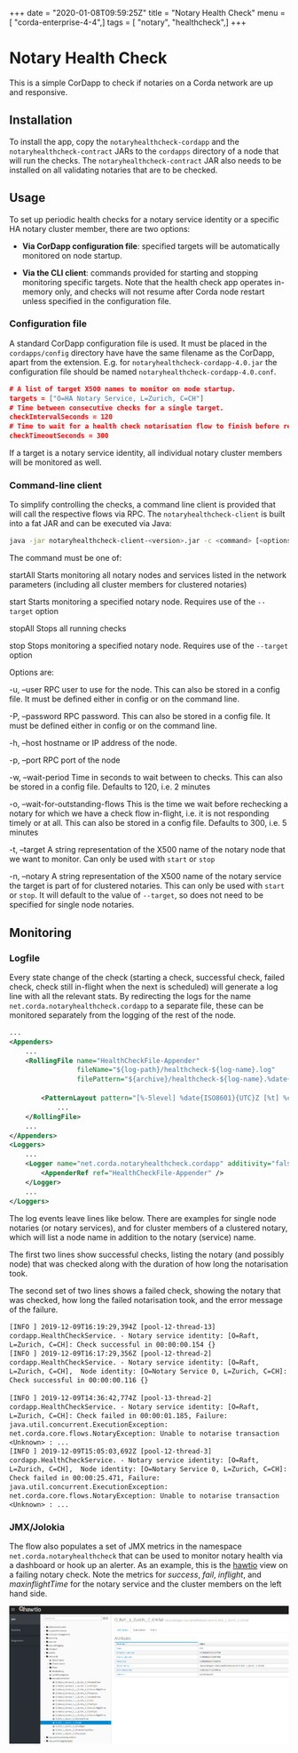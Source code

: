 +++
date = "2020-01-08T09:59:25Z"
title = "Notary Health Check"
menu = [ "corda-enterprise-4-4",]
tags = [ "notary", "healthcheck",]
+++


# Notary Health Check

This is a simple CorDapp to check if notaries on a Corda network are up and responsive.


## Installation

To install the app, copy the `notaryhealthcheck-cordapp` and the `notaryhealthcheck-contract` JARs to the `cordapps` directory
                of a node that will run the checks. The `notaryhealthcheck-contract` JAR also needs to be installed on all validating
                notaries that are to be checked.


## Usage

To set up periodic health checks for a notary service identity or a specific HA notary cluster member, there are two options:


* **Via CorDapp configuration file**: specified targets will be automatically monitored on node startup.


* **Via the CLI client**: commands provided for starting and stopping monitoring specific targets. Note that the health check app operates in-memory only, and checks will not resume after Corda node restart unless specified in the configuration file.



### Configuration file

A standard CorDapp configuration file is used. It must be placed in the `cordapps/config` directory have have the same filename as the CorDapp, apart from the extension.
                    E.g. for `notaryhealthcheck-cordapp-4.0.jar` the configuration file should be named `notaryhealthcheck-cordapp-4.0.conf`.

```json
# A list of target X500 names to monitor on node startup.
targets = ["O=HA Notary Service, L=Zurich, C=CH"]
# Time between consecutive checks for a single target.
checkIntervalSeconds = 120
# Time to wait for a health check notarisation flow to finish before recording as failure.
checkTimeoutSeconds = 300
```
If a target is a notary service identity, all individual notary cluster members will be monitored as well.


### Command-line client

To simplify controlling the checks, a command line client is provided that will call the respective flows via RPC.
                    The `notaryhealthcheck-client` is built into a fat JAR and can be executed via Java:

```bash
java -jar notaryhealthcheck-client-<version>.jar -c <command> [<options]
```
The command must be one of:



startAll
Starts monitoring all notary nodes and services listed in the network parameters (including all cluster members for clustered notaries)


start
Starts monitoring a specified notary node. Requires use of the `--target` option


stopAll
Stops all running checks


stop
Stops monitoring a specified notary node. Requires use of the `--target` option

Options are:



-u, –user
RPC user to use for the node. This can also be stored in a config file. It must be defined either in config or on the command line.


-P, –password
RPC password. This can also be stored in a config file. It must be defined either in config or on the command line.


-h, –host
hostname or IP address of the node.


-p, –port
RPC port of the node


-w, –wait-period
Time in seconds to wait between to checks. This can also be stored in a config file. Defaults to 120, i.e. 2 minutes


-o, –wait-for-outstanding-flows
This is the time we wait before rechecking a notary for which we have a check flow in-flight, i.e. it is not responding timely or at all. This can also be stored in a config file. Defaults to 300, i.e. 5 minutes


-t, –target
A string representation of the X500 name of the notary node that we want to monitor. Can only be used with `start` or `stop`


-n, –notary
A string representation of the X500 name of the notary service the target is part of for clustered notaries. This can only be used with `start` or `stop`. It will default to the value of `--target`, so does not need to be specified for single node notaries.


## Monitoring


### Logfile

Every state change of the check (starting a check, successful check,
                    failed check, check still in-flight when the next is scheduled) will generate a log line with all the relevant stats.
                    By redirecting the logs for the name `net.corda.notaryhealthcheck.cordapp` to a separate file,
                    these can be monitored separately from the logging of the rest of the node.

```xml
...
<Appenders>
    ...
    <RollingFile name="HealthCheckFile-Appender"
                 fileName="${log-path}/healthcheck-${log-name}.log"
                 filePattern="${archive}/healthcheck-${log-name}.%date{yyyy-MM-dd}-%i.log.gz">

        <PatternLayout pattern="[%-5level] %date{ISO8601}{UTC}Z [%t] %c{2}.%method - %msg %X%n"/>
            ...
    </RollingFile>
    ...
</Appenders>
<Loggers>
    ...
    <Logger name="net.corda.notaryhealthcheck.cordapp" additivity="false" level="info">
        <AppenderRef ref="HealthCheckFile-Appender" />
    </Logger>
    ...
</Loggers>
```
The log events leave lines like below. There are examples for single node notaries (or notary services), and for
                    cluster members of a clustered notary, which will list a node name in addition to the notary (service) name.

The first two lines show successful checks, listing the notary (and possibly node) that was checked along with the duration
                    of how long the notarisation took.

The second set of two lines shows a failed check, showing the notary that was checked, how long the failed notarisation took, and the error message of the failure.

```text
[INFO ] 2019-12-09T16:19:29,394Z [pool-12-thread-13] cordapp.HealthCheckService. - Notary service identity: [O=Raft, L=Zurich, C=CH]: Check successful in 00:00:00.154 {}
[INFO ] 2019-12-09T16:17:29,356Z [pool-12-thread-2] cordapp.HealthCheckService. - Notary service identity: [O=Raft, L=Zurich, C=CH],  Node identity: [O=Notary Service 0, L=Zurich, C=CH]: Check successful in 00:00:00.116 {}

[INFO ] 2019-12-09T14:36:42,774Z [pool-13-thread-2] cordapp.HealthCheckService. - Notary service identity: [O=Raft, L=Zurich, C=CH]: Check failed in 00:00:01.185, Failure: java.util.concurrent.ExecutionException: net.corda.core.flows.NotaryException: Unable to notarise transaction <Unknown> : ...
[INFO ] 2019-12-09T15:05:03,692Z [pool-12-thread-3] cordapp.HealthCheckService. - Notary service identity: [O=Raft, L=Zurich, C=CH],  Node identity: [O=Notary Service 0, L=Zurich, C=CH]: Check failed in 00:00:25.471, Failure: java.util.concurrent.ExecutionException: net.corda.core.flows.NotaryException: Unable to notarise transaction <Unknown> : ...
```

### JMX/Jolokia

The flow also populates a set of JMX metrics in the namespace `net.corda.notaryhealthcheck` that can be used to
                    monitor notary health via a dashboard or hook up an alerter. As an example, this is the  [hawtio](https://hawt.io)
                    view on a failing notary check. Note the metrics for *success*, *fail*, *inflight*, and *maxinflightTime* for the
                    notary service and the cluster members on the left hand side.

![hawtio healthcheck](resources/hawtio-healthcheck.png "hawtio healthcheck")
